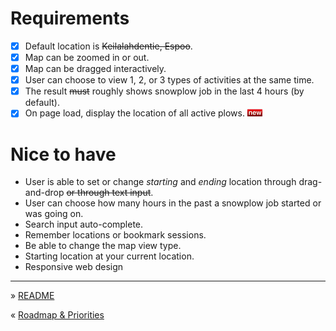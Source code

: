 
Requirements
===

- [x] Default location is ~~Keilalahdentie, Espoo~~.
- [x] Map can be zoomed in or out.
- [x] Map can be dragged interactively.
- [x] User can choose to view 1, 2, or 3 types of activities at the same time.
- [x] The result ~~must~~ roughly shows snowplow job in the last 4 hours (by default).
- [x] On page load, display the location of all active plows. ![](assets/tag-new.png)

Nice to have
===

- User is able to set or change _starting_ and _ending_ location through drag-and-drop ~~or through text input~~.
- User can choose how many hours in the past a snowplow job started or was going on.
- Search input auto-complete.
- Remember locations or bookmark sessions.
- Be able to change the map view type.
- Starting location at your current location.
- Responsive web design

----

» [README](https://github.com/islandjoe/lumiaura)

« [Roadmap & Priorities](Priorities.md)
